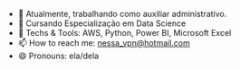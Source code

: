 - 🔭 Atualmente, trabalhando como auxiliar administrativo.
- 🌱 Cursando Especialização em Data Science
- 👯 Techs & Tools: AWS, Python, Power BI, Microsoft Excel
- 📫 How to reach me: nessa_vpn@hotmail.com
- 😄 Pronouns: ela/dela
